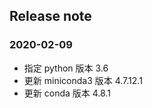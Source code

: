 ## Release note



### 2020-02-09
* 指定 python 版本 3.6
* 更新 miniconda3 版本 4.7.12.1
* 更新 conda 版本 4.8.1